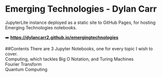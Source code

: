 # Emerging Technologies - Dylan Carr

JupyterLite instance deployed as a static site to GitHub Pages, for hosting Emerging Technologies notebooks.


➡️ **https://dylancarr2.github.io/emergingtechnologies**

##Contents
There are 3 Jupyter Notebooks, one for every topic I wish to cover.
<br>Computing, which tackles Big O Notation, and Turing Machines
<br>Fourier Transform
<br>Quantum Computing
